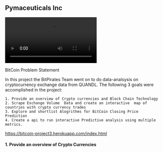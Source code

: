 ## Pymaceuticals Inc

![Crypto](Images/banner.mp4)

BitCoin Problem Statement

In this project the BitPirates Team went on to do data-analsysis on cryptocurrency exchange data from QUANDL.
The following 3 goals were accomplished in the project:

	1. Provide an overview of Crypto currencies and Block Chain Technology
	2. Scrape Exchange Volume  Data and create an interactive  map of countries with crypto currency trades  
	3. Explore and shortlist Alogrithms for BitCoin Closing Price Prediction
	4. Create a api to run interactive Predictive analysis using multiple metrics.

https://bitcoin-project3.herokuapp.com/index.html

#### 1. Provide an overview of Crypto Currencies
#### 




